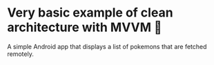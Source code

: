 # Very basic example of clean architecture with MVVM 🚀
A simple Android app that displays a list of pokemons that are fetched remotely.